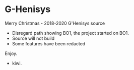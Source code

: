 # G-Henisys
Merry Christmas - 2018-2020 G'Henisys source

- Disregard path showing BO1, the project started on BO1.
- Source will not build
- Some features have been redacted


Enjoy.
- kiwi.
